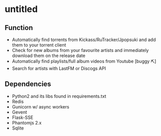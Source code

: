 # untitled

## Function
* Automatically find torrents from Kickass/RuTracker/Jpopsuki and add them to your torrent client
* Check for new albums from your favourite artists and immediately download them on the release date
* Automatically find playlists/full album videos from Youtube [buggy ⛏]
* Search for artists with LastFM or Discogs API

## Dependencies
* Python2 and its libs found in requirements.txt
* Redis
* Gunicorn w/ async workers
* Gevent
* Flask-SSE
* Phantomjs 2.x
* Sqlite